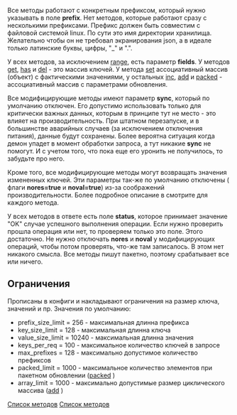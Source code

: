Все методы работают с конкретным префиксом, который нужно указывать в поле **prefix**. Нет методов,
которые работают сразу с несколькими префиксами. Префикс должен быть совместим с файловой системой 
linux. По сути это имя директории хранилища. Желательно чтобы он не требовал экранирования json, 
а в идеале только латинские буквы, цифры, "_" и ".".

У всех методов, за исключением [range](methods.md#Метод-range), есть параметр **fields**. У методов [get](API#Метод-get),
[has](API#Метод-has) и [del](API#Метод-del) - это массив ключей. У метода [set](API#Метод-set) ассоциативный массив
(объект) с фактическими значениями, у остальных [inc](API#Метод-inc), [add](API#Метод-add) и [packed](API#Метод-packed) - ассоциативный массив с параметрами обновления.

Все модифицирующие методы имеют параметр **sync**, который по умолчанию отключен. Его допустимо использовать только для критически важных данных, которым в принципе тут не место - это влияет на производительность. При штатном перезапуске, и в большинстве аварийных случаев (за исключением отключения питания), данные будут сохранены. Более вероятна ситуация когда демон упадет в момент обработки запроса, а тут никакие **sync** не помогут. И с учетом того, что пока еще его уронить не получилось, то забудьте про него.

Кроме того, все модифицирующие методы могут возвращать значения измененных ключей. Эти параметры так-же по умолчанию отключены ( флаги **nores=true** и **noval=true**) из-за соображений производительности. Более подробное описание в смотрите для каждого метода.

У всех методов в ответе есть поле **status**, которое принимает значение "OK" случае успешного выполнения операции. Если нужно проверить
прошла операция или нет, то проверяем только это поле. Этого достаточно. Не нужно отключать **nores** и **noval** у модифицирующих операций,
чтобы потом проверять, что-же там записалось. В этом нет никакого смысла. Все методы пишут пакетно, поэтому срабатывает все или ничего. 

## Ограничения

Прописаны в конфиги и накладывают ограничения на размер ключа, значений и пр. 
Значения по умолчанию:

* prefix_size_limit = 256 - максимальная длинна префикса  
* key_size_limit = 128 - максимальная длинна ключа
* value_size_limit = 10240  - максимальная длинна значения
* keys_per_req = 100 - максимальное количество ключей в запросе
* max_prefixes = 128 - максимально допустимое количество префиксов
* packed_limit = 1000 - максимальное количество элементов при пакетном обновлении ([packed](API#Метод-packed) ) 
* array_limit = 1000 - максимально допустимые размер циклического массива ([add](API#Метод-add) )

[Список методов](API) 
[Список методов](docs-md/methods.md)
